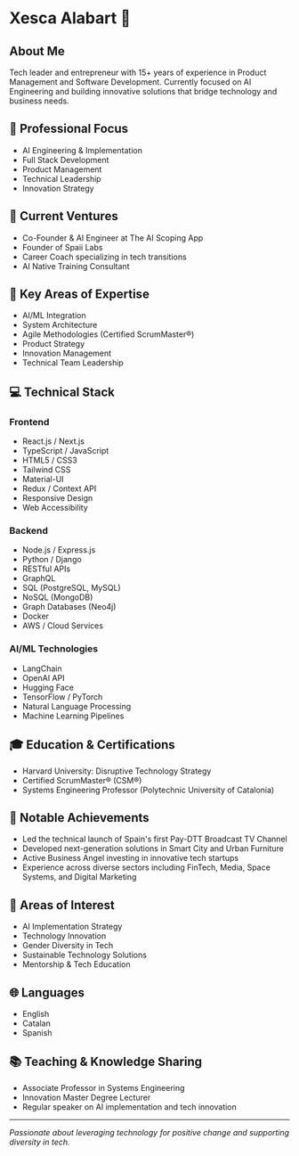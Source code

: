 # Xesca Alabart 🌈

## About Me

Tech leader and entrepreneur with 15+ years of experience in Product Management and Software Development. Currently focused on AI Engineering and building innovative solutions that bridge technology and business needs.

## 🚀 Professional Focus

- AI Engineering & Implementation
- Full Stack Development
- Product Management
- Technical Leadership
- Innovation Strategy

## 💼 Current Ventures

- Co-Founder & AI Engineer at The AI Scoping App
- Founder of Spaii Labs
- Career Coach specializing in tech transitions
- AI Native Training Consultant

## 🎯 Key Areas of Expertise

- AI/ML Integration
- System Architecture
- Agile Methodologies (Certified ScrumMaster®)
- Product Strategy
- Innovation Management
- Technical Team Leadership

## 💻 Technical Stack

### Frontend
- React.js / Next.js
- TypeScript / JavaScript
- HTML5 / CSS3
- Tailwind CSS
- Material-UI
- Redux / Context API
- Responsive Design
- Web Accessibility

### Backend
- Node.js / Express.js
- Python / Django
- RESTful APIs
- GraphQL
- SQL (PostgreSQL, MySQL)
- NoSQL (MongoDB)
- Graph Databases (Neo4j)
- Docker
- AWS / Cloud Services

### AI/ML Technologies
- LangChain
- OpenAI API
- Hugging Face
- TensorFlow / PyTorch
- Natural Language Processing
- Machine Learning Pipelines

## 🎓 Education & Certifications

- Harvard University: Disruptive Technology Strategy
- Certified ScrumMaster® (CSM®)
- Systems Engineering Professor (Polytechnic University of Catalonia)

## 🌟 Notable Achievements

- Led the technical launch of Spain's first Pay-DTT Broadcast TV Channel
- Developed next-generation solutions in Smart City and Urban Furniture
- Active Business Angel investing in innovative tech startups
- Experience across diverse sectors including FinTech, Media, Space Systems, and Digital Marketing

## 🤝 Areas of Interest

- AI Implementation Strategy
- Technology Innovation
- Gender Diversity in Tech
- Sustainable Technology Solutions
- Mentorship & Tech Education

## 🌐 Languages

- English
- Catalan
- Spanish

## 📚 Teaching & Knowledge Sharing

- Associate Professor in Systems Engineering
- Innovation Master Degree Lecturer
- Regular speaker on AI implementation and tech innovation

---

*Passionate about leveraging technology for positive change and supporting diversity in tech.*
